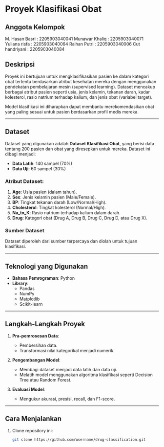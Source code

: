 # Proyek Klasifikasi Obat

## Anggota Kelompok
M. Hasan Basri : 2205903040041
Munawar Khaliq : 2205903040071
Yuliana risfa : 2205903040064
Raihan Putri : 2205903040006
Cut handriyani : 2205903040084

## Deskripsi  
Proyek ini bertujuan untuk mengklasifikasikan pasien ke dalam kategori obat tertentu berdasarkan atribut kesehatan mereka dengan menggunakan pendekatan pembelajaran mesin (supervised learning). Dataset mencakup berbagai atribut pasien seperti usia, jenis kelamin, tekanan darah, kadar kolesterol, rasio natrium terhadap kalium, dan jenis obat (variabel target).  

Model klasifikasi ini diharapkan dapat membantu merekomendasikan obat yang paling sesuai untuk pasien berdasarkan profil medis mereka.  

---

## Dataset  
Dataset yang digunakan adalah **Dataset Klasifikasi Obat**, yang berisi data tentang 200 pasien dan obat yang diresepkan untuk mereka. Dataset ini dibagi menjadi:  
- **Data Latih**: 140 sampel (70%)  
- **Data Uji**: 60 sampel (30%)  

### Atribut Dataset:  
1. **Age**: Usia pasien (dalam tahun).  
2. **Sex**: Jenis kelamin pasien (Male/Female).  
3. **BP**: Tingkat tekanan darah (Low/Normal/High).  
4. **Cholesterol**: Tingkat kolesterol (Normal/High).  
5. **Na_to_K**: Rasio natrium terhadap kalium dalam darah.  
6. **Drug**: Kategori obat (Drug A, Drug B, Drug C, Drug D, atau Drug X).  

### Sumber Dataset  
Dataset diperoleh dari sumber terpercaya dan diolah untuk tujuan klasifikasi.  

---

## Teknologi yang Digunakan  
- **Bahasa Pemrograman**: Python  
- **Library**:  
  - Pandas  
  - NumPy  
  - Matplotlib  
  - Scikit-learn  

---

## Langkah-Langkah Proyek  
1. **Pra-pemrosesan Data**:  
   - Pembersihan data.  
   - Transformasi nilai kategorikal menjadi numerik.  

2. **Pengembangan Model**:  
   - Membagi dataset menjadi data latih dan data uji.  
   - Melatih model menggunakan algoritma klasifikasi seperti Decision Tree atau Random Forest.  

3. **Evaluasi Model**:  
   - Mengukur akurasi, presisi, recall, dan F1-score.  

---

## Cara Menjalankan  
1. Clone repository ini:  
   ```bash
   git clone https://github.com/username/drug-classification.git
